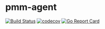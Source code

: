 # pmm-agent

[![Build Status](https://travis-ci.com/percona/pmm-agent.svg?branch=master)](https://travis-ci.com/percona/pmm-agent)
[![codecov](https://codecov.io/gh/percona/pmm-agent/branch/master/graph/badge.svg)](https://codecov.io/gh/percona/pmm-agent)
[![Go Report Card](https://goreportcard.com/badge/github.com/percona/pmm-agent)](https://goreportcard.com/report/github.com/percona/pmm-agent)
